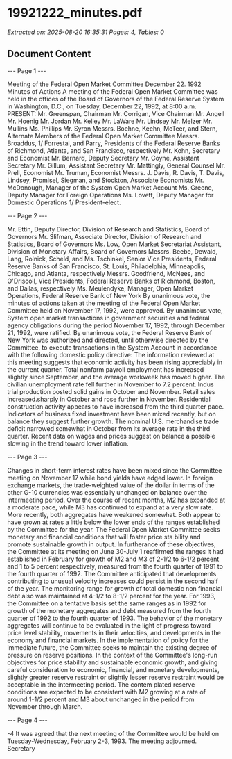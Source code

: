 # 19921222_minutes.pdf

*Extracted on: 2025-08-20 16:35:31*
*Pages: 4, Tables: 0*

## Document Content

--- Page 1 ---

Meeting of the Federal Open Market Committee
December 22. 1992
Minutes of Actions
A meeting of the Federal Open Market Committee was held in
the offices of the Board of Governors of the Federal Reserve System in
Washington, D.C., on Tuesday, December 22, 1992, at 8:00 a.m.
PRESENT: Mr. Greenspan, Chairman
Mr. Corrigan, Vice Chairman
Mr. Angell
Mr. Hoenig
Mr. Jordan
Mr. Kelley
Mr. LaWare
Mr. Lindsey
Mr. Melzer
Mr. Mullins
Ms. Phillips
Mr. Syron
Messrs. Boehne, Keehn, McTeer, and Stern, Alternate
Members of the Federal Open Market Committee
Messrs. Broaddus, 1/ Forrestal, and Parry, Presidents
of the Federal Reserve Banks of Richmond,
Atlanta, and San Francisco, respectively
Mr. Kohn, Secretary and Economist
Mr. Bernard, Deputy Secretary
Mr. Coyne, Assistant Secretary
Mr. Gillum, Assistant Secretary
Mr. Mattingly, General Counsel
Mr. Prell, Economist
Mr. Truman, Economist
Messrs. J. Davis, R. Davis, T. Davis, Lindsey,
Promisel, Siegman, and Stockton, Associate
Economists
Mr. McDonough, Manager of the System Open Market
Account
Ms. Greene, Deputy Manager for Foreign
Operations
Ms. Lovett, Deputy Manager for Domestic
Operations
1/ President-elect.

--- Page 2 ---

Mr. Ettin, Deputy Director, Division of Research
and Statistics, Board of Governors
Mr. Slifman, Associate Director, Division of
Research and Statistics, Board of Governors
Ms. Low, Open Market Secretariat Assistant,
Division of Monetary Affairs, Board of Governors
Messrs. Beebe, Dewald, Lang, Rolnick, Scheld, and
Ms. Tschinkel, Senior Vice Presidents, Federal
Reserve Banks of San Francisco, St. Louis,
Philadelphia, Minneapolis, Chicago, and
Atlanta, respectively
Messrs. Goodfriend, McNees, and O'Driscoll, Vice
Presidents, Federal Reserve Banks of Richmond,
Boston, and Dallas, respectively
Ms. Meulendyke, Manager, Open Market Operations,
Federal Reserve Bank of New York
By unanimous vote, the minutes of actions taken at the
meeting of the Federal Open Market Committee held on November 17,
1992, were approved.
By unanimous vote, System open market transactions in
government securities and federal agency obligations during the period
November 17, 1992, through December 21, 1992, were ratified.
By unanimous vote, the Federal Reserve Bank of New York was
authorized and directed, until otherwise directed by the Committee, to
execute transactions in the System Account in accordance with the
following domestic policy directive:
The information reviewed at this meeting suggests
that economic activity has been rising appreciably in
the current quarter. Total nonfarm payroll employment
has increased slightly since September, and the average
workweek has moved higher. The civilian unemployment
rate fell further in November to 7.2 percent. Indus
trial production posted solid gains in October and
November. Retail sales increased.sharply in October
and rose further in November. Residential construction
activity appears to have increased from the third
quarter pace. Indicators of business fixed investment
have been mixed recently, but on balance they suggest
further growth. The nominal U.S. merchandise trade
deficit narrowed somewhat in October from its average
rate in the third quarter. Recent data on wages and
prices suggest on balance a possible slowing in the
trend toward lower inflation.

--- Page 3 ---

Changes in short-term interest rates have been
mixed since the Committee meeting on November 17 while
bond yields have edged lower. In foreign exchange
markets, the trade-weighted value of the dollar in
terms of the other G-10 currencies was essentially
unchanged on balance over the intermeeting period.
Over the course of recent months, M2 has expanded
at a moderate pace, while M3 has continued to expand at
a very slow rate. More recently, both aggregates have
weakened somewhat. Both appear to have grown at rates
a little below the lower ends of the ranges established
by the Committee for the year.
The Federal Open Market Committee seeks monetary
and financial conditions that will foster price sta
bility and promote sustainable growth in output. In
furtherance of these objectives, the Committee at its
meeting on June 30-July 1 reaffirmed the ranges it had
established in February for growth of M2 and M3 of
2-1/2 to 6-1/2 percent and 1 to 5 percent respectively,
measured from the fourth quarter of 1991 to the fourth
quarter of 1992. The Committee anticipated that
developments contributing to unusual velocity increases
could persist in the second half of the year. The
monitoring range for growth of total domestic non
financial debt also was maintained at 4-1/2 to 8-1/2
percent for the year. For 1993, the Committee on a
tentative basis set the same ranges as in 1992 for
growth of the monetary aggregates and debt measured
from the fourth quarter of 1992 to the fourth quarter
of 1993. The behavior of the monetary aggregates will
continue to be evaluated in the light of progress
toward price level stability, movements in their
velocities, and developments in the economy and
financial markets.
In the implementation of policy for the immediate
future, the Committee seeks to maintain the existing
degree of pressure on reserve positions. In the
context of the Committee's long-run objectives for
price stability and sustainable economic growth, and
giving careful consideration to economic, financial,
and monetary developments, slightly greater reserve
restraint or slightly lesser reserve restraint would be
acceptable in the intermeeting period. The contem
plated reserve conditions are expected to be consistent
with M2 growing at a rate of around 1-1/2 percent and
M3 about unchanged in the period from November through
March.

--- Page 4 ---

-4
It was agreed that the next meeting of the Committee would
be held on Tuesday-Wednesday, February 2-3, 1993.
The meeting adjourned.
Secretary